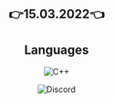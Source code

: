 <h2 align="center">
<p align="center">
  
👉15.03.2022👈

</p>
  
<h2 align="center">Languages</h2>

<p align="center">
  <img alt="C++" src="https://img.shields.io/badge/-C++-090909?style=for-the-badge&logo=C%2b%2b&logoColor=6296CC"></a> 
</p>

<p align="center">
    <!--<a href="https://discord.com/users/705709067037048863"> -->
   <img alt="Discord" src="https://img.shields.io/badge/Discord-invalid--user%234482-7289DA?style=for-the-badge&logo=discord&logoColor=7289DA&logoWidth=10&labelColor=000'"></a>  
  
</h2>

